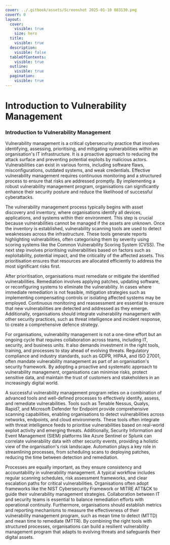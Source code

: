 ```yaml
---
cover: ../.gitbook/assets/Screenshot 2025-01-10 083130.png
coverY: 0
layout:
  cover:
    visible: true
    size: hero
  title:
    visible: true
  description:
    visible: false
  tableOfContents:
    visible: true
  outline:
    visible: true
  pagination:
    visible: true
---
```


# Introduction to Vulnerability Management

### Introduction to Vulnerability Management

Vulnerability management is a critical cybersecurity practice that involves identifying, assessing, prioritising, and mitigating vulnerabilities within an organisation's IT infrastructure. It is a proactive approach to reducing the attack surface and preventing potential exploits by malicious actors. Vulnerabilities can exist in various forms, including software flaws, misconfigurations, outdated systems, and weak credentials. Effective vulnerability management requires continuous monitoring and a structured process to ensure that risks are addressed promptly. By implementing a robust vulnerability management program, organisations can significantly enhance their security posture and reduce the likelihood of successful cyberattacks.

The vulnerability management process typically begins with asset discovery and inventory, where organisations identify all devices, applications, and systems within their environment. This step is crucial because vulnerabilities cannot be managed if the assets are unknown. Once the inventory is established, vulnerability scanning tools are used to detect weaknesses across the infrastructure. These tools generate reports highlighting vulnerabilities, often categorising them by severity using scoring systems like the Common Vulnerability Scoring System (CVSS). The next step involves prioritising vulnerabilities based on factors such as exploitability, potential impact, and the criticality of the affected assets. This prioritisation ensures that resources are allocated efficiently to address the most significant risks first.

After prioritisation, organisations must remediate or mitigate the identified vulnerabilities. Remediation involves applying patches, updating software, or reconfiguring systems to eliminate the vulnerability. In cases where immediate remediation is not feasible, mitigation strategies such as implementing compensating controls or isolating affected systems may be employed. Continuous monitoring and reassessment are essential to ensure that new vulnerabilities are detected and addressed as they emerge. Additionally, organisations should integrate vulnerability management with other security practices, such as threat intelligence and incident response, to create a comprehensive defence strategy.

For organisations, vulnerability management is not a one-time effort but an ongoing cycle that requires collaboration across teams, including IT, security, and business units. It also demands investment in the right tools, training, and processes to stay ahead of evolving threats. Regulatory compliance and industry standards, such as GDPR, HIPAA, and ISO 27001, often mandate vulnerability management as part of an organisation's security framework. By adopting a proactive and systematic approach to vulnerability management, organisations can minimise risks, protect sensitive data, and maintain the trust of customers and stakeholders in an increasingly digital world.

A successful vulnerability management program relies on a combination of advanced tools and well-defined processes to effectively identify, assess, and remediate vulnerabilities. Tools such as Tenable Nessus, Qualys, Rapid7, and Microsoft Defender for Endpoint provide comprehensive scanning capabilities, enabling organisations to detect vulnerabilities across networks, endpoints, and cloud environments. These tools often integrate with threat intelligence feeds to prioritise vulnerabilities based on real-world exploit activity and emerging threats. Additionally, Security Information and Event Management (SIEM) platforms like Azure Sentinel or Splunk can correlate vulnerability data with other security events, providing a holistic view of the organisation's risk landscape. Automation plays a key role in streamlining processes, from scheduling scans to deploying patches, reducing the time between detection and remediation.

Processes are equally important, as they ensure consistency and accountability in vulnerability management. A typical workflow includes regular scanning schedules, risk assessment frameworks, and clear escalation paths for critical vulnerabilities. Organisations often adopt frameworks like the NIST Cybersecurity Framework or MITRE ATT\&CK to guide their vulnerability management strategies. Collaboration between IT and security teams is essential to balance remediation efforts with operational continuity. Furthermore, organisations should establish metrics and reporting mechanisms to measure the effectiveness of their vulnerability management program, such as mean time to detect (MTTD) and mean time to remediate (MTTR). By combining the right tools with structured processes, organisations can build a resilient vulnerability management program that adapts to evolving threats and safeguards their digital assets.
